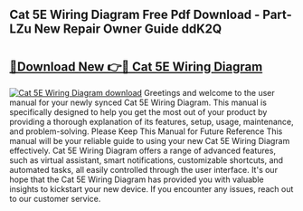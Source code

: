 ## Cat 5E Wiring Diagram Free Pdf Download - Part-LZu New Repair Owner Guide ddK2Q

# <h2><a href="http://dfurvo.blite.top/?on=Cat+5E+Wiring+Diagram">🔗Download New 👉🔴 Cat 5E Wiring Diagram</a></h2>

[![Cat 5E Wiring Diagram download](https://i.imgur.com/lujVjoI.png)](http://dfurvo.blite.top/?on=Cat+5E+Wiring+Diagram)
Greetings and welcome to the user manual for your newly synced Cat 5E Wiring Diagram. This manual is specifically designed to help you get the most out of your product by providing a thorough explanation of its features, setup, usage, maintenance, and problem-solving. Please Keep This Manual for Future Reference This manual will be your reliable guide to using your new Cat 5E Wiring Diagram effectively. Cat 5E Wiring Diagram offers a range of advanced features, such as virtual assistant, smart notifications, customizable shortcuts, and automated tasks, all easily controlled through the user interface. It's our hope that the Cat 5E Wiring Diagram has provided you with valuable insights to kickstart your new device. If you encounter any issues, reach out to our customer service.
